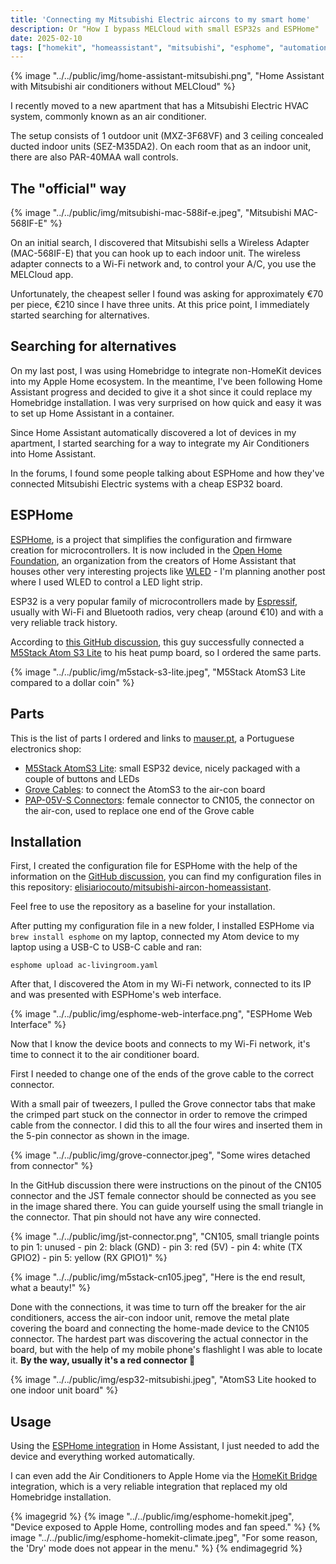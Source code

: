 ```yaml
---
title: 'Connecting my Mitsubishi Electric aircons to my smart home'
description: Or "How I bypass MELCloud with small ESP32s and ESPHome"
date: 2025-02-10
tags: ["homekit", "homeassistant", "mitsubishi", "esphome", "automation"]
---
```


{% image "../../public/img/home-assistant-mitsubishi.png", "Home Assistant with Mitsubishi air conditioners without MELCloud" %}

I recently moved to a new apartment that has a Mitsubishi Electric HVAC system, commonly known as an air conditioner.

The setup consists of 1 outdoor unit (MXZ-3F68VF) and 3 ceiling concealed ducted indoor units (SEZ-M35DA2).
On each room that as an indoor unit, there are also PAR-40MAA wall controls.

## The "official" way

{% image "../../public/img/mitsubishi-mac-588if-e.jpeg", "Mitsubishi MAC-568IF-E" %}

On an initial search, I discovered that Mitsubishi sells a Wireless Adapter (MAC-568IF-E) that
you can hook up to each indoor unit. The wireless adapter connects to a Wi-Fi network and, to
control your A/C, you use the MELCloud app.

Unfortunately, the cheapest seller I found was asking for approximately €70 per piece, €210 since I have three units.
At this price point, I immediately started searching for alternatives.

## Searching for alternatives

On my last post, I was using Homebridge to integrate non-HomeKit devices into my Apple Home ecosystem. In the meantime, I've been following Home Assistant progress and
decided to give it a shot since it could replace my Homebridge installation. I was very surprised on how quick and easy it was to set up Home Assistant in a container.

Since Home Assistant automatically discovered a lot of devices in my apartment, I started searching for a way to integrate my Air Conditioners into Home Assistant.

In the forums, I found some people talking about ESPHome and how they've connected Mitsubishi Electric systems with a cheap ESP32 board.

## ESPHome

[ESPHome](https://esphome.io), is a project that simplifies the configuration and firmware creation for microcontrollers.
It is now included in the [Open Home Foundation](https://www.openhomefoundation.org), an organization from the creators of Home Assistant that houses
other very interesting projects like [WLED](https://kno.wled.ge) - I'm planning another post where I used WLED to control a LED light strip.

ESP32 is a very popular family of microcontrollers made by [Espressif](https://www.espressif.com), usually with Wi-Fi and Bluetooth radios, very cheap (around €10) and with a
very reliable track history.

According to [this GitHub discussion](https://github.com/echavet/MitsubishiCN105ESPHome/discussions/83), this guy successfully
connected a [M5Stack Atom S3 Lite](https://shop.m5stack.com/products/atoms3-lite-esp32s3-dev-kit) to his heat pump board, so I ordered the same parts.

{% image "../../public/img/m5stack-s3-lite.jpeg", "M5Stack AtomS3 Lite compared to a dollar coin" %}

## Parts

This is the list of parts I ordered and links to [mauser.pt](https://mauser.pt), a Portuguese electronics shop:

 - [M5Stack AtomS3 Lite](https://mauser.pt/catalog/product_info.php?products_id=095-1461): small ESP32 device, nicely packaged with a couple of buttons and LEDs
 - [Grove Cables](https://mauser.pt/catalog/product_info.php?products_id=096-6569): to connect the AtomS3 to the air-con board
 - [PAP-05V-S Connectors](https://mauser.pt/catalog/product_info.php?products_id=011-3514): female connector to CN105, the connector on the air-con, used
to replace one end of the Grove cable

## Installation

First, I created the configuration file for ESPHome with the help of the information on the [GitHub discussion](https://github.com/echavet/MitsubishiCN105ESPHome/discussions/83),
you can find my configuration files in this repository: [elisiariocouto/mitsubishi-aircon-homeassistant](https://github.com/elisiariocouto/mitsubishi-aircon-homeassistant).

Feel free to use the repository as a baseline for your installation.

After putting my configuration file in a new folder, I installed ESPHome via `brew install esphome` on my laptop, connected my Atom device to my laptop using a USB-C to USB-C cable
and ran:

```console
esphome upload ac-livingroom.yaml
```

After that, I discovered the Atom in my Wi-Fi network, connected to its IP and was presented with ESPHome's web interface.

{% image "../../public/img/esphome-web-interface.png", "ESPHome Web Interface" %}

Now that I know the device boots and connects to my Wi-Fi network, it's time to connect it to the air conditioner board.

First I needed to change one of the ends of the grove cable to the correct connector.

With a small pair of tweezers, I pulled the Grove connector tabs that make the crimped part stuck on the connector in order to
remove the crimped cable from the connector. I did this to all the four wires and inserted them in the 5-pin connector as shown in the image.

{%
    image
    "../../public/img/grove-connector.jpeg",
    "Some wires detached from connector"
%}

In the GitHub discussion there were instructions on the pinout of the CN105 connector and the JST female connector should be connected as you see in the image shared there. You can guide yourself using the small triangle in the connector. That pin should not have any wire connected.

{% image "../../public/img/jst-connector.png", "CN105, small triangle points to pin 1: unused - pin 2: black (GND) - pin 3: red (5V) - pin 4: white (TX GPIO2) - pin 5: yellow (RX GPIO1)" %}

{% image "../../public/img/m5stack-cn105.jpeg", "Here is the end result, what a beauty!" %}

Done with the connections, it was time to turn off the breaker for the air conditioners, access the air-con indoor unit, remove the metal plate covering the board and connecting
the home-made device to the CN105 connector. The hardest part was discovering the actual connector in the board, but with the help of my mobile phone's flashlight I was able to locate it. **By the way, usually it's a red connector 🫡**

{% image "../../public/img/esp32-mitsubishi.jpeg", "AtomS3 Lite hooked to one indoor unit board" %}

## Usage

Using the [ESPHome integration](https://www.home-assistant.io/integrations/esphome/) in Home Assistant, I just needed to add the device and everything worked automatically.

I can even add the Air Conditioners to Apple Home via the [HomeKit Bridge](https://www.home-assistant.io/integrations/homekit) integration, which is a very reliable
integration that replaced my old Homebridge installation.

{% imagegrid %}
{% image "../../public/img/esphome-homekit.jpeg", "Device exposed to Apple Home, controlling modes and fan speed." %}
{% image "../../public/img/esphome-homekit-climate.jpeg", "For some reason, the 'Dry' mode does not appear in the menu." %}
{% endimagegrid %}
